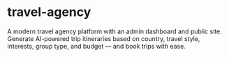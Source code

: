 # travel-agency
A modern travel agency platform with an admin dashboard and public site. Generate AI-powered trip itineraries based on country, travel style, interests, group type, and budget — and book trips with ease.
